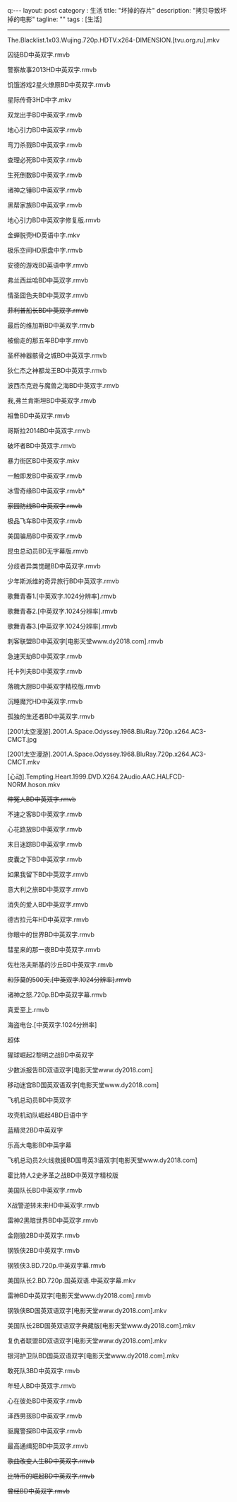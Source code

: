 q:---
layout: post
category : 生活
title: "坏掉的存片"
description: "拷贝导致坏掉的电影"
tagline: ""
tags : [生活]

---

The.Blacklist.1x03.Wujing.720p.HDTV.x264-DIMENSION.[tvu.org.ru].mkv

囚徒BD中英双字.rmvb

警察故事2013HD中英双字.rmvb

饥饿游戏2星火燎原BD中英双字.rmvb

星际传奇3HD中字.mkv

双龙出手BD中英双字.rmvb

地心引力BD中英双字.rmvb

弯刀杀戮BD中英双字.rmvb

查理必死BD中英双字.rmvb

生死倒数BD中英双字.rmvb

诸神之锤BD中英双字.rmvb

黑帮家族BD中英双字.rmvb

地心引力BD中英双字修复版.rmvb

金蝉脱壳HD英语中字.mkv

极乐空间HD原盘中字.rmvb

安德的游戏BD英语中字.rmvb

弗兰西丝哈BD中英双字.rmvb

情圣囧色夫BD中英双字.rmvb

~~菲利普船长BD中英双字.rmvb~~

最后的维加斯BD中英双字.rmvb

被偷走的那五年BD中字.rmvb

圣杯神器骸骨之城BD中英双字.rmvb

狄仁杰之神都龙王BD中英双字.rmvb

波西杰克逊与魔兽之海BD中英双字.rmvb

我,弗兰肯斯坦BD中英双字.rmvb

祖鲁BD中英双字.rmvb

哥斯拉2014BD中英双字.rmvb

破坏者BD中英双字.rmvb

暴力街区BD中英双字.mkv

一触即发BD中英双字.rmvb

冰雪奇缘BD中英双字.rmvb*

~~家园防线BD中英双字.rmvb~~

极品飞车BD中英双字.rmvb

美国骗局BD中英双字.rmvb

昆虫总动员BD无字幕版.rmvb

分歧者异类觉醒BD中英双字.rmvb

少年斯派维的奇异旅行BD中英双字.rmvb

歌舞青春1.[中英双字.1024分辨率].rmvb

歌舞青春2.[中英双字.1024分辨率].rmvb

歌舞青春3.[中英双字.1024分辨率].rmvb

刺客联盟BD中英双字[电影天堂www.dy2018.com].rmvb

急速天劫BD中英双字.rmvb

托卡列夫BD中英双字.rmvb

落魄大厨BD中英双字精校版.rmvb

沉睡魔咒HD中英双字.rmvb

孤独的生还者BD中英双字.rmvb

[2001太空漫游].2001.A.Space.Odyssey.1968.BluRay.720p.x264.AC3-CMCT.jpg

[2001太空漫游].2001.A.Space.Odyssey.1968.BluRay.720p.x264.AC3-CMCT.mkv

[心动].Tempting.Heart.1999.DVD.X264.2Audio.AAC.HALFCD-NORM.hoson.mkv

~~伸冤人BD中英双字.rmvb~~

不速之客BD中英双字.rmvb

心花路放BD中英双字.rmvb

末日迷踪BD中英双字.rmvb

皮囊之下BD中英双字.rmvb

如果我留下BD中英双字.rmvb

意大利之旅BD中英双字.rmvb

消失的爱人BD中英双字.rmvb

德古拉元年HD中英双字.rmvb

你眼中的世界BD中英双字.rmvb

彗星来的那一夜BD中英双字.rmvb

佐杜洛夫斯基的沙丘BD中英双字.rmvb

~~和莎莫的500天.[中英双字.1024分辨率].rmvb~~

诸神之怒.720p.BD中英双字幕.rmvb

真爱至上.rmvb

海盗电台.[中英双字.1024分辨率]

超体

猩球崛起2黎明之战BD中英双字

少数派报告BD双语双字[电影天堂www.dy2018.com]

移动迷宫BD国英双语双字[电影天堂www.dy2018.com]

飞机总动员BD中英双字

攻壳机动队崛起4BD日语中字

蓝精灵2BD中英双字

乐高大电影BD中英字幕

飞机总动员2火线救援BD国粤英3语双字[电影天堂www.dy2018.com]

霍比特人2史矛革之战BD中英双字精校版

美国队长BD中英双字.rmvb

X战警逆转未来HD中英双字.rmvb

雷神2黑暗世界BD中英双字.rmvb

金刚狼2BD中英双字.rmvb

钢铁侠2BD中英双字.rmvb

钢铁侠3.BD.720p.中英双字幕.rmvb

美国队长2.BD.720p.国英双语.中英双字幕.mkv

雷神BD中英双字[电影天堂www.dy2018.com].rmvb

钢铁侠BD国英双语双字[电影天堂www.dy2018.com].mkv

美国队长2BD国英双语双字典藏版[电影天堂www.dy2018.com].mkv

复仇者联盟BD双语双字[电影天堂www.dy2018.com].mkv

银河护卫队BD国英双语双字[电影天堂www.dy2018.com].mkv

敢死队3BD中英双字.rmvb

年轻人BD中英双字.rmvb

心在彼处BD中英双字.rmvb

泽西男孩BD中英双字.rmvb

驱魔警探BD中英双字.rmvb

最高通缉犯BD中英双字.rmvb

~~歌曲改变人生BD中英双字.rmvb~~

~~比特币的崛起BD中英双字.rmvb~~

~~曾经BD中英双字.rmvb~~

